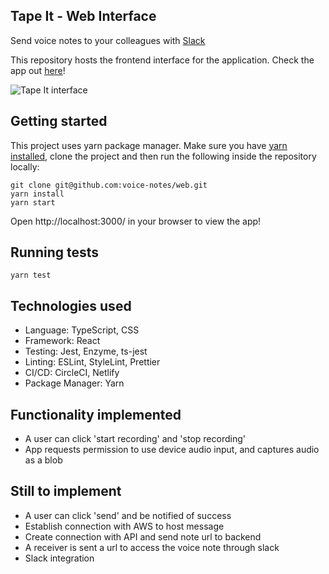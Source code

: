 ## Tape It - Web Interface

Send voice notes to your colleagues with [Slack](https://slack.com)

This repository hosts the frontend interface for the application.
Check the app out [here](https://tapedit.netlify.app/)!

![Tape It interface](https://i.ibb.co/YLC0HpD/Tape-It-UI.png)

## Getting started

This project uses yarn package manager. Make sure you have [yarn installed](https://classic.yarnpkg.com/en/docs/install/), clone the project and then run the following inside the repository locally:
```shell
git clone git@github.com:voice-notes/web.git
yarn install
yarn start
```
Open http://localhost:3000/ in your browser to view the app!

## Running tests

```shell
yarn test
```

## Technologies used

- Language: TypeScript, CSS
- Framework: React
- Testing: Jest, Enzyme, ts-jest
- Linting: ESLint, StyleLint, Prettier
- CI/CD: CircleCI, Netlify
- Package Manager: Yarn

## Functionality implemented

- A user can click 'start recording' and 'stop recording'
- App requests permission to use device audio input, and captures audio as a blob

## Still to implement

- A user can click 'send' and be notified of success
- Establish connection with AWS to host message
- Create connection with API and send note url to backend
- A receiver is sent a url to access the voice note through slack
- Slack integration
